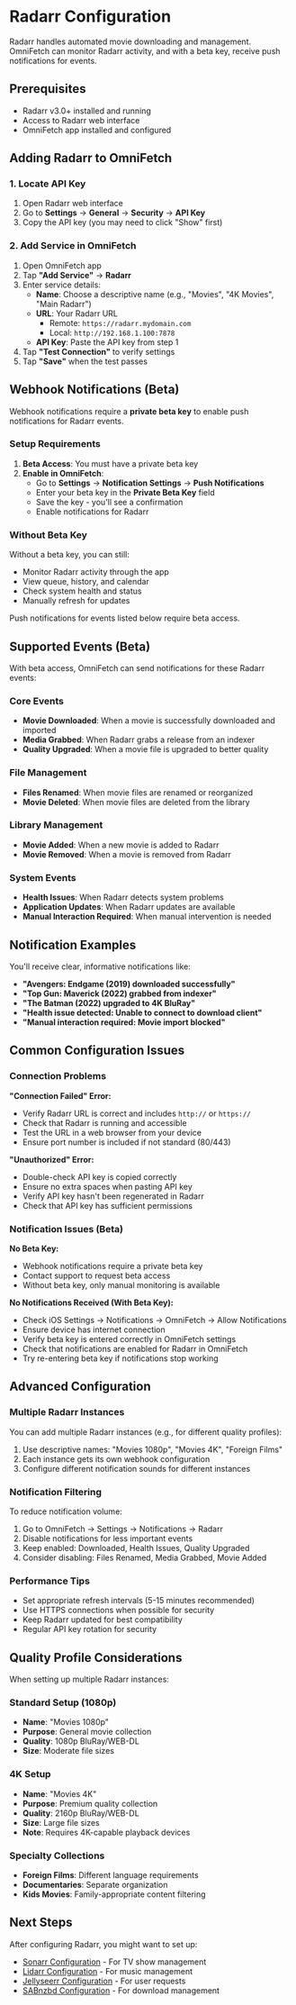 # Radarr Configuration

Radarr handles automated movie downloading and management. OmniFetch can monitor Radarr activity, and with a beta key, receive push notifications for events.

## Prerequisites

- Radarr v3.0+ installed and running
- Access to Radarr web interface
- OmniFetch app installed and configured

## Adding Radarr to OmniFetch

### 1. Locate API Key

1. Open Radarr web interface
2. Go to **Settings** → **General** → **Security** → **API Key**
3. Copy the API key (you may need to click "Show" first)

### 2. Add Service in OmniFetch

1. Open OmniFetch app
2. Tap **"Add Service"** → **Radarr**
3. Enter service details:
   - **Name**: Choose a descriptive name (e.g., "Movies", "4K Movies", "Main Radarr")
   - **URL**: Your Radarr URL
     - Remote: `https://radarr.mydomain.com`
     - Local: `http://192.168.1.100:7878`
   - **API Key**: Paste the API key from step 1
4. Tap **"Test Connection"** to verify settings
5. Tap **"Save"** when the test passes

## Webhook Notifications (Beta)

Webhook notifications require a **private beta key** to enable push notifications for Radarr events.

### Setup Requirements

1. **Beta Access**: You must have a private beta key
2. **Enable in OmniFetch**: 
   - Go to **Settings** → **Notification Settings** → **Push Notifications**
   - Enter your beta key in the **Private Beta Key** field
   - Save the key - you'll see a confirmation
   - Enable notifications for Radarr

### Without Beta Key

Without a beta key, you can still:
- Monitor Radarr activity through the app
- View queue, history, and calendar
- Check system health and status
- Manually refresh for updates

Push notifications for events listed below require beta access.

## Supported Events (Beta)

With beta access, OmniFetch can send notifications for these Radarr events:

### Core Events

- **Movie Downloaded**: When a movie is successfully downloaded and imported
- **Media Grabbed**: When Radarr grabs a release from an indexer
- **Quality Upgraded**: When a movie file is upgraded to better quality

### File Management

- **Files Renamed**: When movie files are renamed or reorganized
- **Movie Deleted**: When movie files are deleted from the library

### Library Management

- **Movie Added**: When a new movie is added to Radarr
- **Movie Removed**: When a movie is removed from Radarr

### System Events

- **Health Issues**: When Radarr detects system problems
- **Application Updates**: When Radarr updates are available
- **Manual Interaction Required**: When manual intervention is needed

## Notification Examples

You'll receive clear, informative notifications like:

- **"Avengers: Endgame (2019) downloaded successfully"**
- **"Top Gun: Maverick (2022) grabbed from indexer"**
- **"The Batman (2022) upgraded to 4K BluRay"**
- **"Health issue detected: Unable to connect to download client"**
- **"Manual interaction required: Movie import blocked"**

## Common Configuration Issues

### Connection Problems

**"Connection Failed" Error:**

- Verify Radarr URL is correct and includes `http://` or `https://`
- Check that Radarr is running and accessible
- Test the URL in a web browser from your device
- Ensure port number is included if not standard (80/443)

**"Unauthorized" Error:**

- Double-check API key is copied correctly
- Ensure no extra spaces when pasting API key
- Verify API key hasn't been regenerated in Radarr
- Check that API key has sufficient permissions

### Notification Issues (Beta)

**No Beta Key:**

- Webhook notifications require a private beta key
- Contact support to request beta access
- Without beta key, only manual monitoring is available

**No Notifications Received (With Beta Key):**

- Check iOS Settings → Notifications → OmniFetch → Allow Notifications
- Ensure device has internet connection
- Verify beta key is entered correctly in OmniFetch settings
- Check that notifications are enabled for Radarr in OmniFetch
- Try re-entering beta key if notifications stop working

## Advanced Configuration

### Multiple Radarr Instances

You can add multiple Radarr instances (e.g., for different quality profiles):

1. Use descriptive names: "Movies 1080p", "Movies 4K", "Foreign Films"
2. Each instance gets its own webhook configuration
3. Configure different notification sounds for different instances

### Notification Filtering

To reduce notification volume:

1. Go to OmniFetch → Settings → Notifications → Radarr
2. Disable notifications for less important events
3. Keep enabled: Downloaded, Health Issues, Quality Upgraded
4. Consider disabling: Files Renamed, Media Grabbed, Movie Added

### Performance Tips

- Set appropriate refresh intervals (5-15 minutes recommended)
- Use HTTPS connections when possible for security
- Keep Radarr updated for best compatibility
- Regular API key rotation for security

## Quality Profile Considerations

When setting up multiple Radarr instances:

### Standard Setup (1080p)

- **Name**: "Movies 1080p"
- **Purpose**: General movie collection
- **Quality**: 1080p BluRay/WEB-DL
- **Size**: Moderate file sizes

### 4K Setup

- **Name**: "Movies 4K"
- **Purpose**: Premium quality collection
- **Quality**: 2160p BluRay/WEB-DL
- **Size**: Large file sizes
- **Note**: Requires 4K-capable playback devices

### Specialty Collections

- **Foreign Films**: Different language requirements
- **Documentaries**: Separate organization
- **Kids Movies**: Family-appropriate content filtering

## Next Steps

After configuring Radarr, you might want to set up:

- [Sonarr Configuration](sonarr.md) - For TV show management
- [Lidarr Configuration](lidarr.md) - For music management
- [Jellyseerr Configuration](jellyseerr.md) - For user requests
- [SABnzbd Configuration](sabnzbd.md) - For download management